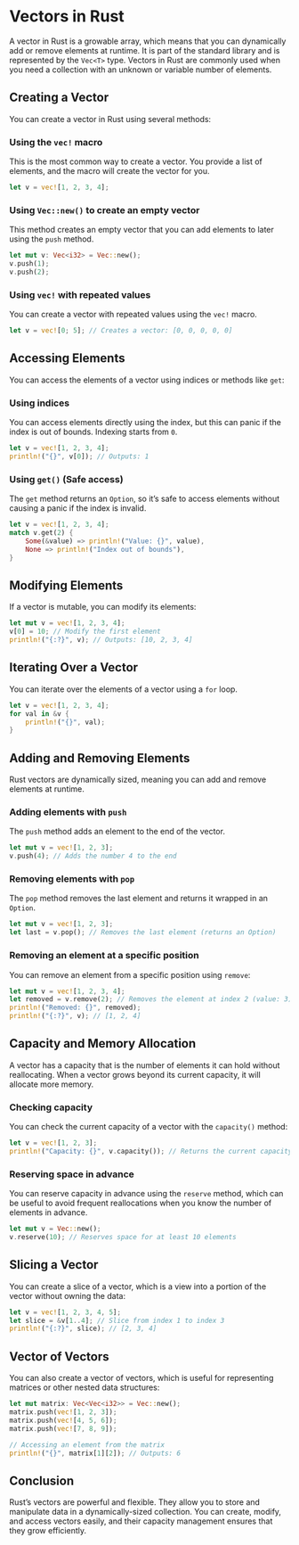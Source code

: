# Vectors in Rust

A vector in Rust is a growable array, which means that you can dynamically add or remove elements at runtime. It is part of the standard library and is represented by the `Vec<T>` type. Vectors in Rust are commonly used when you need a collection with an unknown or variable number of elements.

## Creating a Vector

You can create a vector in Rust using several methods:

### Using the `vec!` macro

This is the most common way to create a vector. You provide a list of elements, and the macro will create the vector for you.

```rust
let v = vec![1, 2, 3, 4];
```

### Using `Vec::new()` to create an empty vector

This method creates an empty vector that you can add elements to later using the `push` method.

```rust
let mut v: Vec<i32> = Vec::new();
v.push(1);
v.push(2);
```

### Using `vec!` with repeated values

You can create a vector with repeated values using the `vec!` macro.

```rust
let v = vec![0; 5]; // Creates a vector: [0, 0, 0, 0, 0]
```

## Accessing Elements

You can access the elements of a vector using indices or methods like `get`:

### Using indices

You can access elements directly using the index, but this can panic if the index is out of bounds. Indexing starts from `0`.

```rust
let v = vec![1, 2, 3, 4];
println!("{}", v[0]); // Outputs: 1
```

### Using `get()` (Safe access)

The `get` method returns an `Option`, so it’s safe to access elements without causing a panic if the index is invalid.

```rust
let v = vec![1, 2, 3, 4];
match v.get(2) {
    Some(&value) => println!("Value: {}", value),
    None => println!("Index out of bounds"),
}
```

## Modifying Elements

If a vector is mutable, you can modify its elements:

```rust
let mut v = vec![1, 2, 3, 4];
v[0] = 10; // Modify the first element
println!("{:?}", v); // Outputs: [10, 2, 3, 4]
```

## Iterating Over a Vector

You can iterate over the elements of a vector using a `for` loop.

```rust
let v = vec![1, 2, 3, 4];
for val in &v {
    println!("{}", val);
}
```

## Adding and Removing Elements

Rust vectors are dynamically sized, meaning you can add and remove elements at runtime.

### Adding elements with `push`

The `push` method adds an element to the end of the vector.

```rust
let mut v = vec![1, 2, 3];
v.push(4); // Adds the number 4 to the end
```

### Removing elements with `pop`

The `pop` method removes the last element and returns it wrapped in an `Option`.

```rust
let mut v = vec![1, 2, 3];
let last = v.pop(); // Removes the last element (returns an Option)
```

### Removing an element at a specific position

You can remove an element from a specific position using `remove`:

```rust
let mut v = vec![1, 2, 3, 4];
let removed = v.remove(2); // Removes the element at index 2 (value: 3)
println!("Removed: {}", removed);
println!("{:?}", v); // [1, 2, 4]
```

## Capacity and Memory Allocation

A vector has a capacity that is the number of elements it can hold without reallocating. When a vector grows beyond its current capacity, it will allocate more memory.

### Checking capacity

You can check the current capacity of a vector with the `capacity()` method:

```rust
let v = vec![1, 2, 3];
println!("Capacity: {}", v.capacity()); // Returns the current capacity
```

### Reserving space in advance

You can reserve capacity in advance using the `reserve` method, which can be useful to avoid frequent reallocations when you know the number of elements in advance.

```rust
let mut v = Vec::new();
v.reserve(10); // Reserves space for at least 10 elements
```

## Slicing a Vector

You can create a slice of a vector, which is a view into a portion of the vector without owning the data:

```rust
let v = vec![1, 2, 3, 4, 5];
let slice = &v[1..4]; // Slice from index 1 to index 3
println!("{:?}", slice); // [2, 3, 4]
```

## Vector of Vectors

You can also create a vector of vectors, which is useful for representing matrices or other nested data structures:

```rust
let mut matrix: Vec<Vec<i32>> = Vec::new();
matrix.push(vec![1, 2, 3]);
matrix.push(vec![4, 5, 6]);
matrix.push(vec![7, 8, 9]);

// Accessing an element from the matrix
println!("{}", matrix[1][2]); // Outputs: 6
```

## Conclusion

Rust’s vectors are powerful and flexible. They allow you to store and manipulate data in a dynamically-sized collection. You can create, modify, and access vectors easily, and their capacity management ensures that they grow efficiently.
